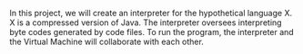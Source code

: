 In this project, we will create an interpreter for the hypothetical language X. X is a compressed version of Java. The interpreter oversees interpreting byte codes generated by code files. To run the program, the interpreter and the Virtual Machine will collaborate with each other.
